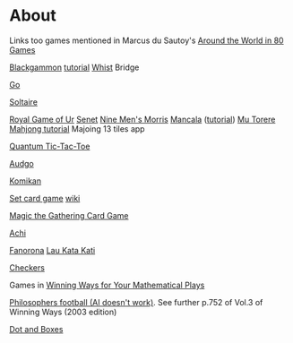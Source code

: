 # About

Links too games mentioned in Marcus du Sautoy's [Around the World in 80 Games](https://www.kirkusreviews.com/book-reviews/marcus-du-sautoy/around-the-world-in-eighty-games/)

[Blackgammon](https://cardgames.io/backgammon/)
[tutorial](https://www.youtube.com/watch?v=VOQWJvsI4LE)
[Whist](https://cardgames.io/whist/)
Bridge

[Go](https://online-go.com/)

[Soltaire](https://solitaired.com/)

[Royal Game of Ur](https://royalur.net/)
[Senet](https://www.playonlinedicegames.com/senet)
[Nine Men's Morris](https://toytheater.com/nine-mens-morris/)
[Mancala](https://www.mathsisfun.com/games/mancala.html) ([tutorial](https://www.youtube.com/watch?v=aLQX1TQjUbw))
[Mu Torere](https://www.onlinesologames.com/mu-torere)
[Mahjong tutorial](https://www.youtube.com/watch?v=pka0nVIahb0)  Majoing 13 tiles app

[Quantum Tic-Tac-Toe](https://quantum-ttt.herokuapp.com/)


[Audgo](https://ludii.games/details.php?keyword=Adugo)

[Komikan](https://ludii.games/details.php?keyword=Komikan)

[Set card game](https://playset.netlify.app/)  [wiki](https://en.wikipedia.org/wiki/Set_(card_game))

[Magic the Gathering Card Game](https://en.wikipedia.org/wiki/Magic:_The_Gathering)

[Achi](https://www.mindresearch.org/mathminds/achi?language=English)

[Fanorona](https://www.mindsports.nl/index.php/dagaz/845-fanorona-ai)
[Lau Kata Kati](https://www.onlinesologames.com/lau-kata-kati)

[Checkers](https://draughts.github.io/)

Games in [Winning Ways for Your Mathematical Plays](https://en.wikipedia.org/wiki/Winning_Ways_for_Your_Mathematical_Plays)

[Philosophers football (AI doesn't work)](http://philosophers.football/).  See further p.752 of Vol.3 of Winning Ways (2003 edition)

[Dot and Boxes](https://gametable.org/games/dots-and-boxes/)